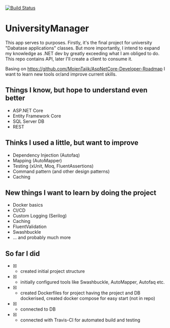 [![Build Status](https://travis-ci.org/marcinCzapiewski/UniversityManager.svg?branch=master)](https://travis-ci.org/marcinCzapiewski/UniversityManager)
# UniversityManager

This app serves to purposes. Firstly, it's the final project for university "Dabatase applications" classes. But more importantly, I intend to expand my knowledge as .NET dev by greatly exceeding what I am obliged to do. This repo contains API, later I'll create a client to consume it.

Basing on https://github.com/MoienTajik/AspNetCore-Developer-Roadmap I want to learn new tools or/and improve current skills.

## Things I know, but hope to understand even better
* ASP.NET Core
* Entity Framework Core
* SQL Server DB
* REST

## Thinks I used a little, but want to improve
* Dependency Injection (Autofaq)
* Mapping (AutoMapper)
* Testing (xUnit, Moq, FluentAssertions)
* Command pattern (and other design patterns)
* Caching

## New things I want to learn by doing the project
* Docker basics
* CI/CD
* Custom Logging (Serilog)
* Caching
* FluentValidation
* Swashbuckle
* ... and probably much more

## So far I did

- [x] - created initial project structure
- [x] - initially configured tools like Swashbuckle, AutoMapper, Autofaq etc.
- [x] - created Dockerfiles for project having the project and DB dockerised, created docker compose for easy start (not in repo)
- [x] - connected to DB
- [x] - connected with Travis-CI for automated build and testing
